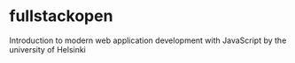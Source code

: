# fullstackopen
Introduction to modern web application development with JavaScript by the university of Helsinki
